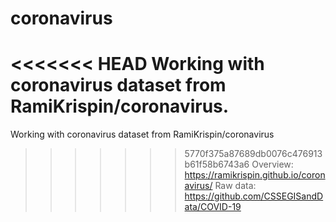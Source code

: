 # coronavirus
<<<<<<< HEAD
Working with coronavirus dataset from RamiKrispin/coronavirus. 
=======
Working with coronavirus dataset from RamiKrispin/coronavirus
>>>>>>> 5770f375a87689db0076c476913b61f58b6743a6
Overview: https://ramikrispin.github.io/coronavirus/
Raw data: https://github.com/CSSEGISandData/COVID-19


